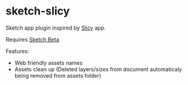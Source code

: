 sketch-slicy
============

Sketch app plugin inspired by [Slicy](http://macrabbit.com/slicy/) app.

Requires [Sketch Beta](http://bohemiancoding.com/sketch/beta/)

Features:
* Web friendly assets names
* Assets clean up (Deleted layers/sizes from document automaticaly being removed from assets folder)
